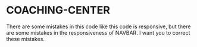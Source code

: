 # COACHING-CENTER
There are some mistakes in this code like this code is responsive, but there are some mistakes in the responsiveness of NAVBAR. I want you to correct these mistakes.
